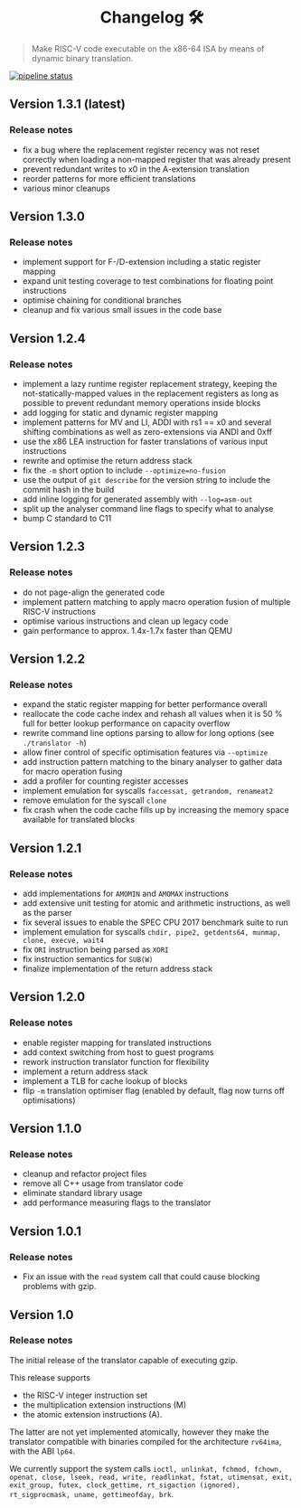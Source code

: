 <h1 align="center">Changelog 🛠</h1>
<p>
</p>

> Make RISC-V code executable on the x86-64 ISA by means of dynamic binary translation.

[![pipeline status](https://gitlab.lrz.de/lrr-tum/students/eragp-dbt-2020/badges/develop/pipeline.svg)](https://gitlab.lrz.de/lrr-tum/students/eragp-dbt-2020/-/commits/develop)

## Version 1.3.1 (latest)
### Release notes
- fix a bug where the replacement register recency was not reset correctly when loading a non-mapped register that was already present
- prevent redundant writes to x0 in the A-extension translation
- reorder patterns for more efficient translations
- various minor cleanups


## Version 1.3.0
### Release notes
- implement support for F-/D-extension including a static register mapping
- expand unit testing coverage to test combinations for floating point instructions
- optimise chaining for conditional branches
- cleanup and fix various small issues in the code base


## Version 1.2.4
### Release notes
- implement a lazy runtime register replacement strategy, keeping the not-statically-mapped values in the replacement registers as long as possible to prevent redundant memory operations inside blocks
- add logging for static and dynamic register mapping
- implement patterns for MV and LI, ADDI with rs1 == x0 and several shifting combinations as well as zero-extensions via ANDI and 0xff
- use the x86 LEA instruction for faster translations of various input instructions
- rewrite and optimise the return address stack
- fix the `-m` short option to include `--optimize=no-fusion`
- use the output of `git describe` for the version string to include the commit hash in the build
- add inline logging for generated assembly with `--log=asm-out`
- split up the analyser command line flags to specify what to analyse
- bump C standard to C11


## Version 1.2.3
### Release notes
- do not page-align the generated code
- implement pattern matching to apply macro operation fusion of multiple RISC-V instructions
- optimise various instructions and clean up legacy code
- gain performance to approx. 1.4x-1.7x faster than QEMU


## Version 1.2.2
### Release notes

* expand the static register mapping for better performance overall
* reallocate the code cache index and rehash all values when it is 50 % full for better lookup performance on capacity overflow
* rewrite command line options parsing to allow for long options (see `./translator -h`)
* allow finer control of specific optimisation features via `--optimize`
* add instruction pattern matching to the binary analyser to gather data for macro operation fusing
* add a profiler for counting register accesses
* implement emulation for syscalls `faccessat, getrandom, renameat2`
* remove emulation for the syscall `clone`
* fix crash when the code cache fills up by increasing the memory space available for translated blocks



## Version 1.2.1
### Release notes

* add implementations for `AMOMIN` and `AMOMAX` instructions
* add extensive unit testing for atomic and arithmetic instructions, as well as the parser
* fix several issues to enable the SPEC CPU 2017 benchmark suite to run
* implement emulation for syscalls `chdir, pipe2, getdents64, munmap, clone, execve, wait4`
* fix `ORI` instruction being parsed as `XORI`
* fix instruction semantics for `SUB(W)`
* finalize implementation of the return address stack



## Version 1.2.0

### Release notes

* enable register mapping for translated instructions
* add context switching from host to guest programs
* rework instruction translator function for flexibility
* implement a return address stack
* implement a TLB for cache lookup of blocks
* flip `-m` translation optimiser flag (enabled by default, flag now turns off optimisations)



## Version 1.1.0
### Release notes

*  cleanup and refactor project files
*  remove all C++ usage from translator code
*  eliminate standard library usage
*  add performance measuring flags to the translator



## Version 1.0.1
### Release notes

*  Fix an issue with the `read` system call that could cause blocking problems with gzip.



## Version 1.0
### Release notes

The initial release of the translator capable of executing gzip.

This release supports
*  the RISC-V integer instruction set
*  the multiplication extension instructions (M)
*  the atomic extension instructions (A).

The latter are not yet implemented atomically, however they make the translator compatible with binaries compiled for the architecture `rv64ima`, with the ABI `lp64`.

We currently support the system calls `ioctl, unlinkat, fchmod, fchown, openat, close, lseek, read, write, readlinkat, fstat, utimensat, exit, exit_group, futex, clock_gettime, rt_sigaction (ignored), rt_sigprocmask, uname, gettimeofday, brk`.
